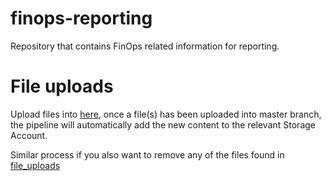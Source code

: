 # finops-reporting
Repository that contains FinOps related information for reporting.

# File uploads
Upload files into [here](https://github.com/hmcts/finops-reporting/tree/master/file_uploads), once a file(s) has been uploaded into master branch, the pipeline will automatically add the new content to the relevant Storage Account.

Similar process if you also want to remove any of the files found in [file_uploads](https://github.com/hmcts/finops-reporting/tree/master/file_uploads)
